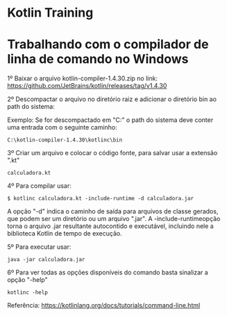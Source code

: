 # Kotlin Training


# Trabalhando com o compilador de linha de comando no Windows

1º Baixar o arquivo kotlin-compiler-1.4.30.zip no link: https://github.com/JetBrains/kotlin/releases/tag/v1.4.30

2º Descompactar o arquivo no diretório raiz e adicionar o diretório bin ao path do sistema:

Exemplo: Se for descompactado em "C:\" o path do sistema deve conter uma entrada com o seguinte caminho:

``` C:\kotlin-compiler-1.4.30\kotlinc\bin ```

3º Criar um arquivo e colocar o código fonte, para salvar usar a extensão ".kt"

``` calculadora.kt ```

4º Para compilar usar:

``` $ kotlinc calculadora.kt -include-runtime -d calculadora.jar ```

A opção "-d" indica o caminho de saída para arquivos de classe gerados, que podem ser um diretório ou um arquivo ".jar". A -include-runtimeopção torna o arquivo .jar resultante autocontido e executável, incluindo nele a biblioteca Kotlin de tempo de execução.

5º Para executar usar:

``` java -jar calculadora.jar ```

6º Para ver todas as opções disponíveis do comando basta sinalizar a opção "-help"

``` kotlinc -help ```

Referência: https://kotlinlang.org/docs/tutorials/command-line.html


